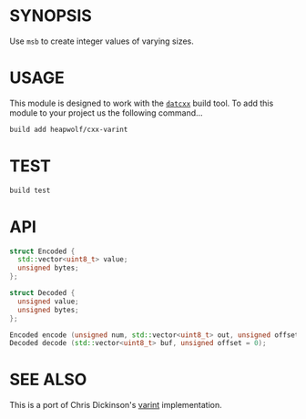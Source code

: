 # SYNOPSIS
Use `msb` to create integer values of varying sizes.


# USAGE
This module is designed to work with the [`datcxx`][0] build tool. To add this
module to your project us the following command...

```bash
build add heapwolf/cxx-varint
```


# TEST

```bash
build test
```


# API

```c++
struct Encoded {
  std::vector<uint8_t> value;
  unsigned bytes;
};

struct Decoded {
  unsigned value;
  unsigned bytes;
};

Encoded encode (unsigned num, std::vector<uint8_t> out, unsigned offset = 0);
Decoded decode (std::vector<uint8_t> buf, unsigned offset = 0);
```

# SEE ALSO

This is a port of Chris Dickinson's [varint][0] implementation.

[0]:https://github.com/chrisdickinson/varint
